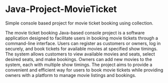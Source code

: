 # Java-Project-MovieTicket
Simple console based project for movie ticket booking using collection.

The movie ticket booking Java-based console project is a software application designed to facilitate users in booking movie tickets through a command-line interface. Users can register as customers or owners, log in securely, and book tickets for available movies at specified show timings. The system allows customers to view available movies and seats, select desired seats, and make bookings.
Owners can add new movies to the system, each with multiple show timings. The project aims to provide a convenient and efficient way for users to book movie tickets while providing owners with a platform to manage movie listings and bookings.
